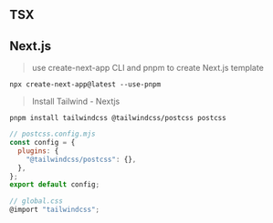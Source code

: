 ## TSX

## Next.js
> use create-next-app CLI and pnpm to create Next.js template

`npx create-next-app@latest --use-pnpm`

> Install Tailwind - Nextjs

`pnpm install tailwindcss @tailwindcss/postcss postcss`

```js
// postcss.config.mjs
const config = {
  plugins: {
    "@tailwindcss/postcss": {},
  },
};
export default config;

// global.css
@import "tailwindcss";
```
